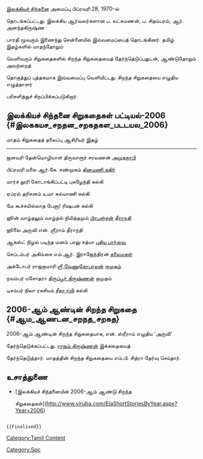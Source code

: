 [இலக்கியச் சிந்தனை](இலக்கியச்_சிந்தனை "wikilink") அமைப்பு பிப்ரவரி 28, 1970-ல்
தொடங்கப்பட்டது. இலக்கிய ஆர்வலர்களான ப. லட்சுமணன், ப. சிதம்பரம், ஆர். அனந்தகிருஷ்ண
பாரதி மூவரும் இணைந்து சென்னையில் இவ்வமைப்பைத் தொடங்கினர். தமிழ் இதழ்களில் மாதந்தோறும்
வெளிவரும் சிறுகதைகளில் சிறந்த சிறுகதையைத் தேர்ந்தெடுப்பதுடன், ஆண்டுதோறும் அவற்றைத்
தொகுத்துப் புத்தகமாக இவ்வமைப்பு வெளியிட்டது. சிறந்த சிறுகதையை எழுதிய எழுத்தாளர்
பரிசளித்துச் சிறப்பிக்கப்படுகிறார்.

## இலக்கியச் சிந்தனை சிறுகதைகள் பட்டியல்-2006 {#இலககயச_சநதன_சறகதகள_படடயல_2006}

  மாதம்      சிறுகதைத் தலைப்பு           ஆசிரியர்                                           இதழ்
  --------- ------------------------- ------------------------------------------------- ---------------------------------------
  ஜனவரி     தேன்மொழியாள்                திருவாரூர் சரவணன்                                   [அமுதசுரபி](அமுதசுரபி "wikilink")
  பிப்ரவரி   மலை                       ஆர்.கே. சண்முகம்                                     [தினமணி கதிர்](தினமணி_கதிர் "wikilink")
  மார்ச்      தூரி                      கோடாங்கிப்பட்டி புகழேந்தி                             கல்கி
  ஏப்ரல்      தரிசனம்                    உமா கல்யாணி                                        கல்கி
  மே        கூச்சமில்லாத பேனா!          ரிஷபன்                                             கல்கி
  ஜூன்       வாழ்தலும் வாழ்தல் நிமித்தமும்   [பிரபஞ்சன்](பிரபஞ்சன் "wikilink")                     [தீராநதி](தீராநதி "wikilink")
  ஜூலை      அருவி                     என். ஶ்ரீராம்                                         தீராநதி
  ஆகஸ்ட்      நிழல் படிந்த மனம்            பாலு சத்யா                                         [புதிய பார்வை](புதிய_பார்வை "wikilink")
  செப்டம்பர்   அகிம்சை                    எம்.ஆர். இராஜேந்திரன்                                 [கலைமகள்](கலைமகள் "wikilink")
  அக்டோபர்    ராஜகுமாரி                 [ஶ்ரீ வேணுகோபாலன்](ஸ்ரீவேணுகோபாலன் "wikilink")          [குமுதம்](குமுதம் "wikilink")
  நவம்பர்     யசோதரா                    [திருப்பூர் கிருஷ்ணன்](திருப்பூர்_கிருஷ்ணன் "wikilink")   குமுதம்
  டிசம்பர்    நிலா ரகசியம்               [சீதா ரவி](சீதா_ரவி "wikilink")                     கல்கி

## 2006-ஆம் ஆண்டின் சிறந்த சிறுகதை {#ஆம_ஆணடன_சறநத_சறகத}

2006-ஆம் ஆண்டின் சிறந்த சிறுகதையாக, என். ஸ்ரீராம் எழுதிய 'அருவி'
தேர்ந்தெடுக்கப்பட்டது. [ராஜம் கிருஷ்ணன்](ராஜம்_கிருஷ்ணன் "wikilink") இக்கதையைத்
தேர்ந்தெடுத்தார். மாதத்தின் சிறந்த சிறுகதையை எம்.பி. சித்ரா தேர்வு செய்தார்.

## உசாத்துணை

-   [இலக்கியச் சிந்தனையின் 2006-ஆம் ஆண்டு சிறந்த
    சிறுகதைகள்](http://www.viruba.com/ElaShortStoriesByYear.aspx?Year=2006)

```{=mediawiki}
{{Finalised}}
```
[Category:Tamil Content](Category:Tamil_Content "wikilink")
[Category:Spc](Category:Spc "wikilink")
